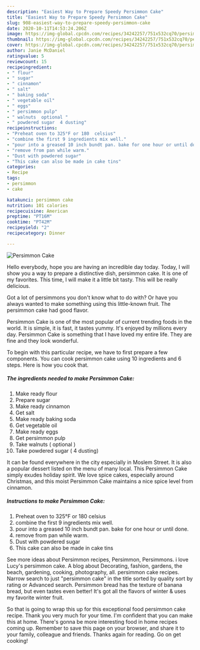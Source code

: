 ```yaml
---
description: "Easiest Way to Prepare Speedy Persimmon Cake"
title: "Easiest Way to Prepare Speedy Persimmon Cake"
slug: 908-easiest-way-to-prepare-speedy-persimmon-cake
date: 2020-10-11T14:53:24.206Z
image: https://img-global.cpcdn.com/recipes/34242257/751x532cq70/persimmon-cake-recipe-main-photo.jpg
thumbnail: https://img-global.cpcdn.com/recipes/34242257/751x532cq70/persimmon-cake-recipe-main-photo.jpg
cover: https://img-global.cpcdn.com/recipes/34242257/751x532cq70/persimmon-cake-recipe-main-photo.jpg
author: Janie McDaniel
ratingvalue: 5
reviewcount: 15
recipeingredient:
- " flour"
- " sugar"
- " cinnamon"
- " salt"
- " baking soda"
- " vegetable oil"
- " eggs"
- " persimmon pulp"
- " walnuts  optional "
- " powdered sugar  4 dusting"
recipeinstructions:
- "Preheat oven to 325°F or 180  celsius"
- "combine the first 9 ingredients mix well."
- "pour into a greased 10 inch bundt pan. bake for one hour or until done."
- "remove from pan while warm."
- "Dust with powdered sugar"
- "This cake can also be made in cake tins"
categories:
- Recipe
tags:
- persimmon
- cake

katakunci: persimmon cake 
nutrition: 101 calories
recipecuisine: American
preptime: "PT16M"
cooktime: "PT42M"
recipeyield: "2"
recipecategory: Dinner

---
```



![Persimmon Cake](https://img-global.cpcdn.com/recipes/34242257/751x532cq70/persimmon-cake-recipe-main-photo.jpg)

Hello everybody, hope you are having an incredible day today. Today, I will show you a way to prepare a distinctive dish, persimmon cake. It is one of my favorites. This time, I will make it a little bit tasty. This will be really delicious.

Got a lot of persimmons you don&#39;t know what to do with? Or have you always wanted to make something using this little-known fruit. The persimmon cake had good flavor.

Persimmon Cake is one of the most popular of current trending foods in the world. It is simple, it is fast, it tastes yummy. It's enjoyed by millions every day. Persimmon Cake is something that I have loved my entire life. They are fine and they look wonderful.


To begin with this particular recipe, we have to first prepare a few components. You can cook persimmon cake using 10 ingredients and 6 steps. Here is how you cook that.

<!--inarticleads1-->

##### The ingredients needed to make Persimmon Cake:

1. Make ready  flour
1. Prepare  sugar
1. Make ready  cinnamon
1. Get  salt
1. Make ready  baking soda
1. Get  vegetable oil
1. Make ready  eggs
1. Get  persimmon pulp
1. Take  walnuts ( optional )
1. Take  powdered sugar ( 4 dusting)


It can be found everywhere in the city especially in Moslem Street. It is also a popular dessert listed on the menu of many local. This Persimmon Cake simply exudes holiday spirit. We love spice cakes, especially around Christmas, and this moist Persimmon Cake maintains a nice spice level from cinnamon. 

<!--inarticleads2-->

##### Instructions to make Persimmon Cake:

1. Preheat oven to 325°F or 180  celsius
1. combine the first 9 ingredients mix well.
1. pour into a greased 10 inch bundt pan. bake for one hour or until done.
1. remove from pan while warm.
1. Dust with powdered sugar
1. This cake can also be made in cake tins


See more ideas about Persimmon recipes, Persimmon, Persimmons. i love Lucy&#39;s persimmon cake. A blog about Decorating, fashion, gardens, the beach, gardening, cooking, photography, all. persimmon cake recipes. Narrow search to just &#34;persimmon cake&#34; in the title sorted by quality sort by rating or Advanced search. Persimmon bread has the texture of banana bread, but even tastes even better! It&#39;s got all the flavors of winter &amp; uses my favorite winter fruit. 

So that is going to wrap this up for this exceptional food persimmon cake recipe. Thank you very much for your time. I'm confident that you can make this at home. There's gonna be more interesting food in home recipes coming up. Remember to save this page on your browser, and share it to your family, colleague and friends. Thanks again for reading. Go on get cooking!
